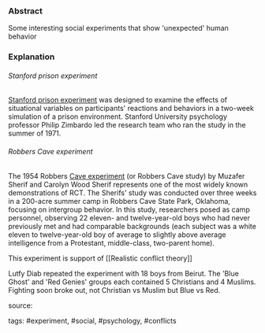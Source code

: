 ### Abstract
Some interesting social experiments that show 'unexpected' human behavior 

### Explanation
###### Stanford prison experiment
[Stanford prison experiment](https://en.wikipedia.org/wiki/Stanford_prison_experiment) was designed to examine the effects of situational variables on participants' reactions and behaviors in a two-week simulation of a prison environment. Stanford University psychology professor Philip Zimbardo led the research team who ran the study in the summer of 1971.

###### Robbers Cave experiment
The 1954 Robbers [Cave experiment](https://en.wikipedia.org/wiki/Realistic_conflict_theory#Robbers_Cave_study) (or Robbers Cave study) by Muzafer Sherif and Carolyn Wood Sherif represents one of the most widely known demonstrations of RCT. The Sherifs' study was conducted over three weeks in a 200-acre summer camp in Robbers Cave State Park, Oklahoma, focusing on intergroup behavior. In this study, researchers posed as camp personnel, observing 22 eleven- and twelve-year-old boys who had never previously met and had comparable backgrounds (each subject was a white eleven to twelve-year-old boy of average to slightly above average intelligence from a Protestant, middle-class, two-parent home).

This experiment is support of [[Realistic conflict theory]]

Lutfy Diab repeated the experiment with 18 boys from Beirut. The 'Blue Ghost' and 'Red Genies' groups each contained 5 Christians and 4 Muslims. Fighting soon broke out, not Christian vs Muslim but Blue vs Red.



source: 

tags: #experiment, #social, #psychology, #conflicts
